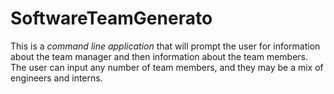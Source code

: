 # SoftwareTeamGenerato
This is a *command line application* that will prompt the user for information about the team manager and then information about the team members.
 The user can input any number of team members, and they may be a mix of engineers and interns.

 ![]()
